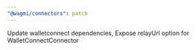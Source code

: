 ```yaml
---
"@wagmi/connectors": patch
---
```


Update walletconnect dependencies, Expose relayUrl option for WalletConnectConnector
